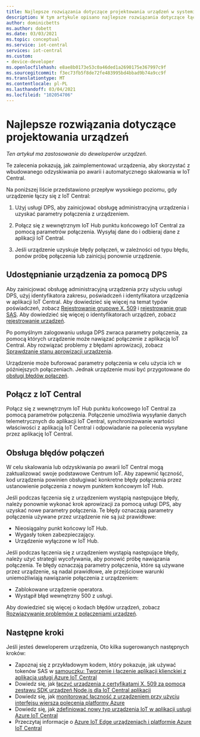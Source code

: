```yaml
---
title: Najlepsze rozwiązania dotyczące projektowania urządzeń w systemie Azure IoT Central | Microsoft Docs
description: W tym artykule opisano najlepsze rozwiązania dotyczące łączności urządzeń w usłudze Azure IoT Central
author: dominicbetts
ms.author: dobett
ms.date: 03/03/2021
ms.topic: conceptual
ms.service: iot-central
services: iot-central
ms.custom:
- device-developer
ms.openlocfilehash: e8ae8b0173e53c0a46ded1a2690175e367997c9f
ms.sourcegitcommit: f3ec73fb5f8de72fe483995bd4bbad9b74a9cc9f
ms.translationtype: MT
ms.contentlocale: pl-PL
ms.lasthandoff: 03/04/2021
ms.locfileid: "102054706"
---
```

# <a name="best-practices-for-device-development"></a>Najlepsze rozwiązania dotyczące projektowania urządzeń

*Ten artykuł ma zastosowanie do deweloperów urządzeń.*

Te zalecenia pokazują, jak zaimplementować urządzenia, aby skorzystać z wbudowanego odzyskiwania po awarii i automatycznego skalowania w IoT Central.

Na poniższej liście przedstawiono przepływ wysokiego poziomu, gdy urządzenie łączy się z IoT Central:

1. Użyj usługi DPS, aby zainicjować obsługę administracyjną urządzenia i uzyskać parametry połączenia z urządzeniem.

1. Połącz się z wewnętrznym IoT Hub punktu końcowego IoT Central za pomocą parametrów połączenia. Wysyłaj dane do i odbieraj dane z aplikacji IoT Central.

1. Jeśli urządzenie uzyskuje błędy połączeń, w zależności od typu błędu, ponów próbę połączenia lub zainicjuj ponownie urządzenie.

## <a name="use-dps-to-provision-the-device"></a>Udostępnianie urządzenia za pomocą DPS

Aby zainicjować obsługę administracyjną urządzenia przy użyciu usługi DPS, użyj identyfikatora zakresu, poświadczeń i identyfikatora urządzenia w aplikacji IoT Central. Aby dowiedzieć się więcej na temat typów poświadczeń, zobacz [Rejestrowanie grupowe X. 509](concepts-get-connected.md#x509-group-enrollment) i [rejestrowanie grup SAS](concepts-get-connected.md#sas-group-enrollment). Aby dowiedzieć się więcej o identyfikatorach urządzeń, zobacz [rejestrowanie urządzeń](concepts-get-connected.md#device-registration).

Po pomyślnym zalogowaniu usługa DPS zwraca parametry połączenia, za pomocą których urządzenie może nawiązać połączenie z aplikacją IoT Central. Aby rozwiązać problemy z błędami aprowizacji, zobacz [Sprawdzanie stanu aprowizacji urządzenia](troubleshoot-connection.md#check-the-provisioning-status-of-your-device).

Urządzenie może buforować parametry połączenia w celu użycia ich w późniejszych połączeniach. Jednak urządzenie musi być przygotowane do [obsługi błędów połączeń](#handle-connection-failures).

## <a name="connect-to-iot-central"></a>Połącz z IoT Central

Połącz się z wewnętrznym IoT Hub punktu końcowego IoT Central za pomocą parametrów połączenia. Połączenie umożliwia wysyłanie danych telemetrycznych do aplikacji IoT Central, synchronizowanie wartości właściwości z aplikacją IoT Central i odpowiadanie na polecenia wysyłane przez aplikację IoT Central.

## <a name="handle-connection-failures"></a>Obsługa błędów połączeń

W celu skalowania lub odzyskiwania po awarii IoT Central mogą zaktualizować swoje podstawowe Centrum IoT. Aby zapewnić łączność, kod urządzenia powinien obsługiwać konkretne błędy połączenia przez ustanowienie połączenia z nowym punktem końcowym IoT Hub.

Jeśli podczas łączenia się z urządzeniem wystąpią następujące błędy, należy ponownie wykonać krok aprowizacji za pomocą usługi DPS, aby uzyskać nowe parametry połączenia. Te błędy oznaczają parametry połączenia używane przez urządzenie nie są już prawidłowe:

- Nieosiągalny punkt końcowy IoT Hub.
- Wygasły token zabezpieczający.
- Urządzenie wyłączone w IoT Hub.

Jeśli podczas łączenia się z urządzeniem wystąpią następujące błędy, należy użyć strategii wycofywania, aby ponowić próbę nawiązania połączenia. Te błędy oznaczają parametry połączenia, które są używane przez urządzenie, są nadal prawidłowe, ale przejściowe warunki uniemożliwiają nawiązanie połączenia z urządzeniem:

- Zablokowane urządzenie operatora.
- Wystąpił błąd wewnętrzny 500 z usługi.

Aby dowiedzieć się więcej o kodach błędów urządzeń, zobacz [Rozwiązywanie problemów z połączeniami urządzeń](troubleshoot-connection.md).

## <a name="next-steps"></a>Następne kroki

Jeśli jesteś deweloperem urządzenia, Oto kilka sugerowanych następnych kroków:

- Zapoznaj się z przykładowym kodem, który pokazuje, jak używać tokenów SAS w [samouczku: Tworzenie i łączenie aplikacji klienckiej z aplikacją usługi Azure IoT Central](tutorial-connect-device.md)
- Dowiedz się, jak [łączyć urządzenia z certyfikatami X. 509 za pomocą zestawu SDK urządzeń Node.js dla IoT Central aplikacji](how-to-connect-devices-x509.md)
- Dowiedz się, jak [monitorować łączność z urządzeniem przy użyciu interfejsu wiersza polecenia platformy Azure](./howto-monitor-devices-azure-cli.md)
- Dowiedz się, jak [zdefiniować nowy typ urządzenia IoT w aplikacji usługi Azure IoT Central](./howto-set-up-template.md)
- Przeczytaj informacje o [Azure IoT Edge urządzeniach i platformie Azure IoT Central](./concepts-iot-edge.md)
